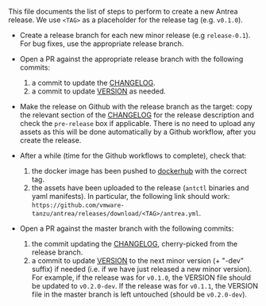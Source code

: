 This file documents the list of steps to perform to create a new Antrea
release. We use `<TAG>` as a placeholder for the release tag (e.g. `v0.1.0`).

 * Create a release branch for each new minor release (e.g `release-0.1`). For
   bug fixes, use the appropriate release branch.

 * Open a PR against the appropriate release branch with the following commits:
    1. a commit to update the [CHANGELOG](/CHANGELOG.md).
    2. a commit to update [VERSION](/VERSION) as needed.

 * Make the release on Github with the release branch as the target: copy the
   relevant section of the [CHANGELOG](/CHANGELOG.md) for the release
   description and check the `pre-release` box if applicable. There is no need
   to upload any assets as this will be done automatically by a Github workflow,
   after you create the release.

 * After a while (time for the Github workflows to complete), check that:
    1. the docker image has been pushed to
       [dockerhub](https://hub.docker.com/u/antrea) with the correct tag.
    2. the assets have been uploaded to the release (`antctl` binaries and yaml
       manifests). In particular, the following link should work:
       `https://github.com/vmware-tanzu/antrea/releases/download/<TAG>/antrea.yml`.

 * Open a PR against the master branch with the following commits:
    1. the commit updating the [CHANGELOG](/CHANGELOG.md), cherry-picked from
       the release branch.
    2. a commit to update [VERSION](/VERSION) to the next minor version (+
       "-dev" suffix) if needed (i.e. if we have just released a new minor
       version). For example, if the release was for `v0.1.0`, the VERSION file
       should be updated to `v0.2.0-dev`. If the release was for `v0.1.1`, the
       VERSION file in the master branch is left untouched (should be
      `v0.2.0-dev`).

